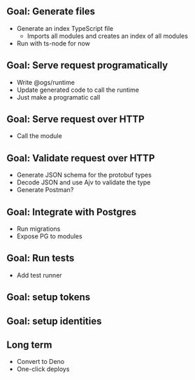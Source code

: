 ## Goal: Generate files

- Generate an index TypeScript file
    - Imports all modules and creates an index of all modules
- Run with ts-node for now

## Goal: Serve request programatically

- Write @ogs/runtime
- Update generated code to call the runtime
- Just make a programatic call

## Goal: Serve request over HTTP

- Call the module

## Goal: Validate request over HTTP

- Generate JSON schema for the protobuf types
- Decode JSON and use Ajv to validate the type
- Generate Postman?

## Goal: Integrate with Postgres

- Run migrations
- Expose PG to modules

## Goal: Run tests

- Add test runner

## Goal: setup tokens

## Goal: setup identities

## Long term

- Convert to Deno
- One-click deploys


